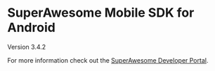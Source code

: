 SuperAwesome Mobile SDK for Android
===================================

Version 3.4.2

For more information check out the [SuperAwesome Developer Portal](http://developers.superawesome.tv/docs/androidsdk).
